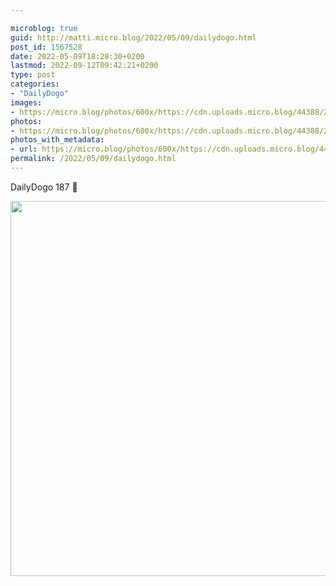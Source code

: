 ```yaml
---

microblog: true
guid: http://matti.micro.blog/2022/05/09/dailydogo.html
post_id: 1567528
date: 2022-05-09T18:28:30+0200
lastmod: 2022-09-12T09:42:21+0200
type: post
categories:
- "DailyDogo"
images:
- https://micro.blog/photos/600x/https://cdn.uploads.micro.blog/44388/2022/42aa19a51e.jpg
photos:
- https://micro.blog/photos/600x/https://cdn.uploads.micro.blog/44388/2022/42aa19a51e.jpg
photos_with_metadata:
- url: https://micro.blog/photos/600x/https://cdn.uploads.micro.blog/44388/2022/42aa19a51e.jpg
permalink: /2022/05/09/dailydogo.html
---
```

DailyDogo 187 🐶

<img src="https://micro.blog/photos/600x/https://blog.martin-haehnel.de/uploads/2022/42aa19a51e.jpg" width="600" height="600" alt="" />
